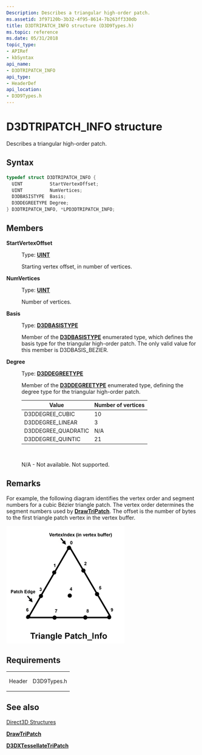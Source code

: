 ```yaml
---
Description: Describes a triangular high-order patch.
ms.assetid: 3f97120b-3b32-4f95-8614-7b263ff330db
title: D3DTRIPATCH_INFO structure (D3D9Types.h)
ms.topic: reference
ms.date: 05/31/2018
topic_type:
- APIRef
- kbSyntax
api_name:
- D3DTRIPATCH_INFO
api_type:
- HeaderDef
api_location:
- D3D9Types.h
---
```


# D3DTRIPATCH\_INFO structure

Describes a triangular high-order patch.

## Syntax


```C++
typedef struct D3DTRIPATCH_INFO {
  UINT          StartVertexOffset;
  UINT          NumVertices;
  D3DBASISTYPE  Basis;
  D3DDEGREETYPE Degree;
} D3DTRIPATCH_INFO, *LPD3DTRIPATCH_INFO;
```



## Members

<dl> <dt>

**StartVertexOffset**
</dt> <dd>

Type: **[**UINT**](https://msdn.microsoft.com/en-us/library/Aa383751(v=VS.85).aspx)**

</dd> <dd>

Starting vertex offset, in number of vertices.

</dd> <dt>

**NumVertices**
</dt> <dd>

Type: **[**UINT**](https://msdn.microsoft.com/en-us/library/Aa383751(v=VS.85).aspx)**

</dd> <dd>

Number of vertices.

</dd> <dt>

**Basis**
</dt> <dd>

Type: **[**D3DBASISTYPE**](https://msdn.microsoft.com/en-us/library/Bb172507(v=VS.85).aspx)**

</dd> <dd>

Member of the [**D3DBASISTYPE**](https://msdn.microsoft.com/en-us/library/Bb172507(v=VS.85).aspx) enumerated type, which defines the basis type for the triangular high-order patch. The only valid value for this member is D3DBASIS\_BEZIER.

</dd> <dt>

**Degree**
</dt> <dd>

Type: **[**D3DDEGREETYPE**](https://msdn.microsoft.com/en-us/library/Bb172536(v=VS.85).aspx)**

</dd> <dd>

Member of the [**D3DDEGREETYPE**](https://msdn.microsoft.com/en-us/library/Bb172536(v=VS.85).aspx) enumerated type, defining the degree type for the triangular high-order patch.



| Value                | Number of vertices |
|----------------------|--------------------|
| D3DDEGREE\_CUBIC     | 10                 |
| D3DDEGREE\_LINEAR    | 3                  |
| D3DDEGREE\_QUADRATIC | N/A                |
| D3DDEGREE\_QUINTIC   | 21                 |



 

N/A - Not available. Not supported.

</dd> </dl>

## Remarks

For example, the following diagram identifies the vertex order and segment numbers for a cubic Bézier triangle patch. The vertex order determines the segment numbers used by [**DrawTriPatch**](https://msdn.microsoft.com/library/Bb174374(v=VS.85).aspx). The offset is the number of bytes to the first triangle patch vertex in the vertex buffer.

![diagram of a triangular high-order patch with nine vertices](images/hop-tripatch-info.png)

## Requirements



|                   |                                                                                        |
|-------------------|----------------------------------------------------------------------------------------|
| Header<br/> | <dl> <dt>D3D9Types.h</dt> </dl> |



## See also

<dl> <dt>

[Direct3D Structures](dx9-graphics-reference-d3d-structures.md)
</dt> <dt>

[**DrawTriPatch**](https://msdn.microsoft.com/library/Bb174374(v=VS.85).aspx)
</dt> <dt>

[**D3DXTessellateTriPatch**](d3dxtessellatetripatch.md)
</dt> </dl>

 

 





